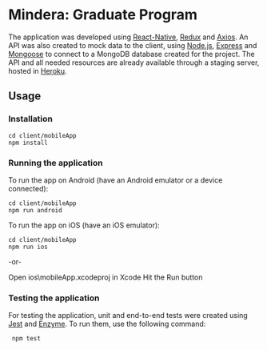 # Mindera: Graduate Program
The application was developed using [React-Native](https://facebook.github.io/react-native/), [Redux](https://redux.js.org/) and [Axios](https://github.com/axios/axios).
An API was also created to mock data to the client, using [Node.js](https://nodejs.org/en/), [Express](https://expressjs.com/) and [Mongoose](http://mongoosejs.com/) to connect to a MongoDB database created for the project.
The API and all needed resources are already available through a staging server, hosted in [Heroku](https://graduates-mindera.herokuapp.com/events).

## Usage
### Installation

    cd client/mobileApp
    npm install

### Running the application
   
 To run the app on Android (have an Android emulator or a device connected):
 
    cd client/mobileApp
    npm run android     
    
 To run the app on iOS (have an iOS emulator):
 
    cd client/mobileApp
    npm run ios
      
   -or-
   
   Open ios\mobileApp.xcodeproj in Xcode
   Hit the Run button

### Testing the application
For testing the application, unit and end-to-end tests were created using [Jest](https://facebook.github.io/jest/) and [Enzyme](http://airbnb.io/enzyme/). To run them, use the following command:
  
     npm test  

